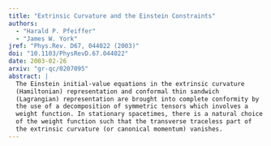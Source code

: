 ```yaml
---
title: "Extrinsic Curvature and the Einstein Constraints"
authors:
  - "Harald P. Pfeiffer"
  - "James W. York"
jref: "Phys.Rev. D67, 044022 (2003)"
doi: "10.1103/PhysRevD.67.044022"
date: 2003-02-26
arxiv: "gr-qc/0207095"
abstract: |
  The Einstein initial-value equations in the extrinsic curvature
  (Hamiltonian) representation and conformal thin sandwich
  (Lagrangian) representation are brought into complete conformity by
  the use of a decomposition of symmetric tensors which involves a
  weight function. In stationary spacetimes, there is a natural choice
  of the weight function such that the transverse traceless part of
  the extrinsic curvature (or canonical momentum) vanishes.
---
```

